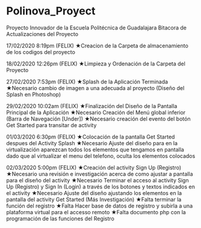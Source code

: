 ﻿# Polinova_Proyect
Proyecto Innovador de la Escuela Politécnica de Guadalajara
Bitacora de Actualizaciones del Proyecto

17/02/2020 8:19pm (FELIX)
★Creacion de la Carpeta de almacenamiento de los codigos del proyecto

18/02/2020 12:26pm (FELIX)
★Limpieza y Ordenación de la Carpeta del Proyecto

27/02/2020 7:53pm (FELIX)
★Splash de la Aplicación Terminada
★Necesario cambio de imagen a una adecuada al proyecto (Diseño del Splash en Photoshop)

29/02/2020 10:02am (FELIX)
★Finalización del Diseño de la Pantalla Principal de la Aplicación
★Necesario Creación del Menú global inferior (Barra de Navegación [Under])
★Necesario creación del evento del botón Get Started para transitar de activity

01/03/2020 6:30pm (FELIX)
★Colocación de la pantalla Get Started despues del Activity Splash
★Necesario Ajuste del diseño para en la virtualización aparezcan todos los elementos
 que tengamos en pantalla dado que al virtualizar el menu del telefono, oculta los elementos
 colocados

02/03/2020 5:00pm (FELIX)
★Creación del activity Sign Up (Registro)
★Necesario una revisión e investigación acerca de como ajustar a pantalla para el diseño
 del activity
★Necesario Terminar el acceso al activity Sign Up (Registro) y Sign In (Login) a través de los 
 botones y textos indicados en el activity
★Necesario Ajuste del diseño ajustando los elementos en la pantalla del activity Get Started
 (Más Investigación)
★Falta terminar la función del registro
★Falta Hacer base de datos de registro y subirla a una plataforma virtual para el accesso remoto
★Falta documento php con la programación de las funciones del Registro 